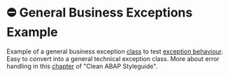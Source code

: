 # :no_entry: General Business Exceptions Example

Example of a general business exception [class](/src/zmke_cx_business_error.clas.abap) to test [exception behaviour](/src/zmke_cl_exceptions_playground.clas.abap). Easy to convert into a general technical exception class. More about error handling in this [chapter](https://github.com/SAP/styleguides/blob/main/clean-abap/CleanABAP.md#error-handling) of "Clean ABAP Styleguide".
